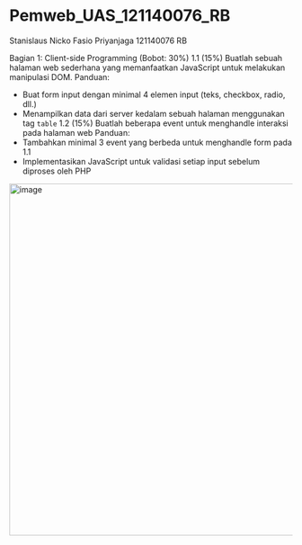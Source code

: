 # Pemweb_UAS_121140076_RB

Stanislaus Nicko Fasio Priyanjaga
121140076
RB

Bagian 1: Client-side Programming (Bobot: 30%)
1.1 (15%) Buatlah sebuah halaman web sederhana yang memanfaatkan JavaScript untuk melakukan manipulasi DOM.
Panduan:
- Buat form input dengan minimal 4 elemen input (teks, checkbox, radio, dll.)
- Menampilkan data dari server kedalam sebuah halaman menggunakan tag `table`
1.2 (15%) Buatlah beberapa event untuk menghandle interaksi pada halaman web
Panduan:
- Tambahkan minimal 3 event yang berbeda untuk menghandle form pada 1.1
- Implementasikan JavaScript untuk validasi setiap input sebelum diproses oleh PHP

<img width="626" alt="image" src="https://github.com/Stanislaus076/Pemweb_UAS_121140076_RB/assets/127073275/5f03dbc6-93b4-40bb-a72c-fce1ef724c34">
